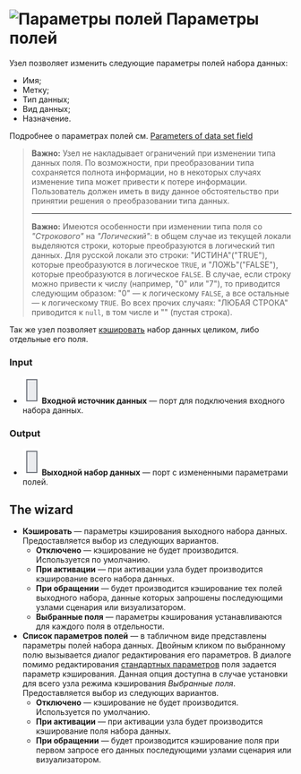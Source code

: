 # ![Параметры полей](../../images/icons/components/reform-data-source_default.svg) Параметры полей

Узел позволяет изменить следующие параметры полей набора данных:

* Имя;
* Метку;
* Тип данных;
* Вид данных;
* Назначение.

Подробнее о параметрах полей см. [Parameters of data set field](../../data/datasetfieldoptions.md)

> **Важно:** Узел не накладывает ограничений при изменении типа данных поля. По возможности, при преобразовании типа сохраняется полнота информации, но в некоторых случаях изменение типа может привести к потере информации. Пользователь должен иметь в виду данное обстоятельство при принятии решения о преобразовании типа данных.
>
> ---
>
> **Важно:** Имеются особенности при изменении типа поля со *"Строкового"* на *"Логический"*: в общем случае из текущей локали выделяются строки, которые преобразуются в логический тип данных. Для русской локали это строки: "ИСТИНА"("TRUE"), которые преобразуются в логическое `TRUE`, и "ЛОЖЬ"("FALSE"), которые преобразуются в логическое `FALSE`. В случае, если строку можно привести к числу (например, "0" или "7"), то приводится следующим образом: "0" — к логическому `FALSE`, а все остальные — к логическому `TRUE`. Во всех прочих случаях: "ЛЮБАЯ СТРОКА" приводится к `null`, в том числе и "" (пустая строка).

Так же узел позволяет [кэшировать](../../scenario/caching.md) набор данных целиком, либо отдельные его поля.

### Input

* ![Входной источник данных](../../images/icons/app/node/ports/inputs/table_inactive.svg) **Входной источник данных** — порт для подключения входного набора данных.

### Output

* ![Выходной набор данных](../../images/icons/app/node/ports/inputs/table_inactive.svg) **Выходной набор данных** — порт с измененными параметрами полей.

## The wizard

* **Кэшировать** — параметры кэширования выходного набора данных. Предоставляется выбор из следующих вариантов.
   * **Отключено** — кэширование не будет производится. Используется по умолчанию.
   * **При активации** — при активации узла будет производится кэширование всего набора данных.
   * **При обращении** — будет производится кэширование тех полей выходного набора, данные которых запрошены последующими узлами сценария или визуализатором.
   * **Выбранные поля** — параметры кэширования устанавливаются для каждого поля в отдельности.
* **Список параметров полей** — в табличном виде представлены параметры полей набора данных. Двойным кликом по выбранному полю вызывается диалог редактирования его параметров. В диалоге помимо редактирования [стандартных параметров](../../data/datasetfieldoptions.md) поля задается параметр кэширования. Данная опция доступна в случае установки для всего узла режима кэширования *Выбранные поля*. Предоставляется выбор из следующих вариантов.
   * **Отключено** — кэширование не будет производится. Используется по умолчанию.
   * **При активации** — при активации узла будет производится кэширование поля набора данных.
   * **При обращении** — будет производится кэширование поля при первом запросе его данных последующими узлами сценария или визуализатором.
